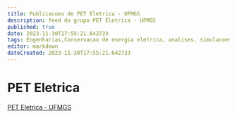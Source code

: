```yaml
---
title: Publicacoes de PET Eletrica - UFMGS
description: feed do grupo PET Eletrica - UFMGS
published: true
date: 2023-11-30T17:55:21.642733
tags: Engenharias,Conservacao de energia eletrica, analises, simulacoes, otimizacoes, circuitos eletricos
editor: markdown
dateCreated: 2023-11-30T17:55:21.642733
---
```


# PET Eletrica
[PET Eletrica - UFMGS](/grupo/108PETEletricaUFMGS.md)